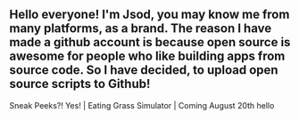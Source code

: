 Hello everyone! I'm Jsod, you may know me from many platforms, as a brand.
The reason I have made a github account is because open source is awesome for people who like building apps from source code.
So I have decided, to upload open source scripts to Github!
-
Sneak Peeks?! Yes! | Eating Grass Simulator | Coming August 20th<brk> hello
